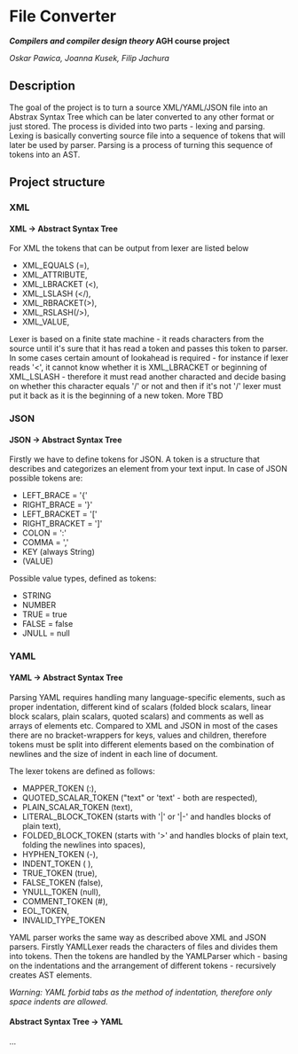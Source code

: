 # File Converter
**_Compilers and compiler design theory_ AGH course project**

_Oskar Pawica, Joanna Kusek, Filip Jachura_

## Description
The goal of the project is to turn a source XML/YAML/JSON file into an Abstrax Syntax Tree which can be later converted to any other format or just stored.
The process is divided into two parts - lexing and parsing. Lexing is basically converting source file into a sequence of tokens that will later be used by parser. Parsing is a process of turning this sequence of tokens into an AST.

## Project structure
### XML
#### XML -> Abstract Syntax Tree

For XML the tokens that can be output from lexer are listed below

 - XML_EQUALS (=),  
 - XML_ATTRIBUTE, 
 -  XML_LBRACKET (<),   
 - XML_LSLASH (</),    
 - XML_RBRACKET(>),  
 - XML_RSLASH(/>),  
 -  XML_VALUE,
 
Lexer is based on a finite state machine - it reads characters from the source until it's sure that it has read a token and passes this token to parser. In some cases certain amount of lookahead is required - for instance if lexer reads '<', it cannot know whether it is XML_LBRACKET or beginning of XML_LSLASH - therefore it must read another characted and decide basing on whether this character equals '/' or not and then if it's not '/' lexer must put it back as it is the beginning of a new token.
More TBD

### JSON
#### JSON -> Abstract Syntax Tree

Firstly we have to define tokens for JSON. A token is a structure that describes and categorizes an element from your text input. In case of JSON possible tokens are:

 - LEFT_BRACE = '{'
 - RIGHT_BRACE = '}'
 - LEFT_BRACKET = '['
 - RIGHT_BRACKET = ']'
 - COLON = ':'
 - COMMA = ','
 - KEY (always String)
 - (VALUE)
 
Possible value types, defined as tokens:

- STRING 
- NUMBER
- TRUE = true
- FALSE = false
- JNULL = null

### YAML
#### YAML -> Abstract Syntax Tree

Parsing YAML requires handling many language-specific elements, such as proper indentation, different kind of scalars (folded block scalars, linear block scalars, plain scalars, quoted scalars) and comments as well as arrays of elements etc. Compared to XML and JSON in most of the cases there are no bracket-wrappers for keys, values and children, therefore tokens must be split into different elements based on the combination of newlines and the size of indent in each line of document.

The lexer tokens are defined as follows:

 - MAPPER_TOKEN (:),
 - QUOTED_SCALAR_TOKEN ("text" or 'text' - both are respected),
 - PLAIN_SCALAR_TOKEN (text),
 - LITERAL_BLOCK_TOKEN (starts with '|' or '|-' and handles blocks of plain text),
 - FOLDED_BLOCK_TOKEN (starts with '>' and handles blocks of plain text, folding the newlines into spaces),
 - HYPHEN_TOKEN (-),
 - INDENT_TOKEN ( ),
 - TRUE_TOKEN (true),
 - FALSE_TOKEN (false),
 - YNULL_TOKEN (null),
 - COMMENT_TOKEN (#),
 - EOL_TOKEN,
 - INVALID_TYPE_TOKEN
 
YAML parser works the same way as described above XML and JSON parsers. Firstly YAMLLexer reads the characters of files and divides them into tokens. Then the tokens are handled by the YAMLParser which - basing on the indentations and the arrangement of different tokens - recursively creates AST elements.

_Warning: YAML forbid tabs as the method of indentation, therefore only space indents are allowed._

#### Abstract Syntax Tree -> YAML

...
